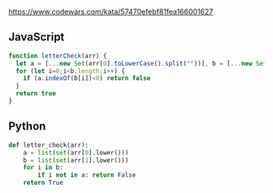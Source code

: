 https://www.codewars.com/kata/57470efebf81fea166001627

## JavaScript
```js
function letterCheck(arr) {
  let a = [...new Set(arr[0].toLowerCase().split(""))], b = [...new Set(arr[1].toLowerCase().split(""))];
  for (let i=0;i<b.length;i++) {
    if (a.indexOf(b[i])<0) return false
  }
  return true
}
```

## Python
```py
def letter_check(arr):
    a = list(set(arr[0].lower()))
    b = list(set(arr[1].lower()))
    for i in b:
        if i not in a: return False
    return True
```